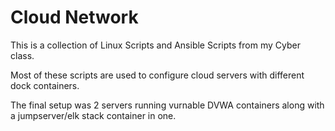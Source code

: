 # Cloud Network
This is a collection of Linux Scripts and Ansible Scripts from my Cyber class.

Most of these scripts are used to configure cloud servers with different dock containers.

The final setup was 2 servers running vurnable DVWA containers along with a jumpserver/elk stack container in one. 
